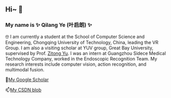 ## Hi~ 👋

### My name is ✨ Qilang Ye (叶启朗) ✨

🤓 I am currently a student at the School of Computer Science and Engineering, Chongqing University of Technology, China, leading the VR Group. I am also a visiting scholar at YUV group, Great Bay University, supervised by Prof. [Zitong Yu](https://zitongyu.github.io/). 
I was an intern at Guangzhou Sidece Medical Technology Company, worked in the Endoscopic Recognition Team. My research interests include computer vision, action recognition, and multimodal fusion.

🌱[My Google Scholar](https://scholar.google.com/citations?hl=zh-CN&user=1joiJpUAAAAJ)

📫[My CSDN blob](https://blog.csdn.net/rikeilong?type=blog)

<!--
**rikeilong/rikeilong** is a ✨ _special_ ✨ repository because its `README.md` (this file) appears on your GitHub profile.

Here are some ideas to get you started:

- 🔭 I’m currently working on ...
- 🌱 I’m currently learning ...
- 👯 I’m looking to collaborate on ...
- 🤔 I’m looking for help with ...
- 💬 Ask me about ...
- 📫 How to reach me: ...
- 😄 Pronouns: ...
- ⚡ Fun fact: ...
-->
